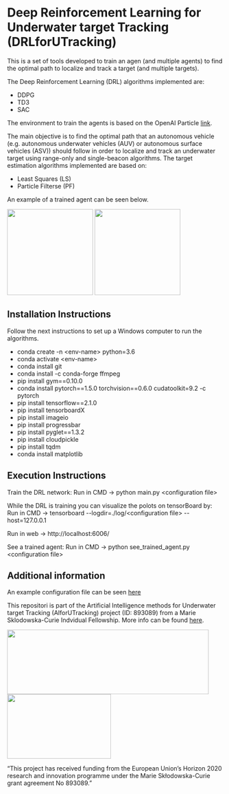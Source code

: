 # Deep Reinforcement Learning for Underwater target Tracking (DRLforUTracking)
This is a set of tools developed to train an agen (and multiple agents) to find the optimal path to localize and track a target (and multiple targets).

The Deep Reinforcement Learning (DRL) algorithms implemented are:

- DDPG
- TD3
- SAC

The environment to train the agents is based on the OpenAI Particle [link](https://github.com/openai/multiagent-particle-envs).

The main objective is to find the optimal path that an autonomous vehicle (e.g. autonomous underwater vehicles (AUV) or autonomous surface vehicles (ASV)) should follow in order to localize and track an underwater target using range-only and single-beacon algorithms. The target estimation algorithms implemented are based on:

- Least Squares (LS)
- Particle Filterse (PF)

An example of a trained agent can be seen below.

<img src="https://github.com/imasmitja/DRL4AUV/blob/main/trained_saca.gif" width="200" height="200"/>
<img src="https://github.com/imasmitja/DRL4AUV/blob/main/trained_sacc.gif" width="200" height="200"/>

## Installation Instructions
Follow the next instructions to set up a Windows computer to run the algorithms.

- conda create -n \<env-name\> python=3.6
- conda activate \<env-name\>
- conda install git
- conda install -c conda-forge ffmpeg
- pip install gym==0.10.0
- conda install pytorch==1.5.0 torchvision==0.6.0 cudatoolkit=9.2 -c pytorch
- pip install tensorflow==2.1.0
- pip install tensorboardX
- pip install imageio
- pip install progressbar
- pip install pyglet==1.3.2
- pip install cloudpickle
- pip install tqdm
- conda install matplotlib


## Execution Instructions
Train the DRL network:
Run in CMD -> python main.py \<configuration file\>


While the DRL is training you can visualize the polots on tensorBoard by:
Run in CMD -> tensorboard --logdir=./log/\<configuration file\> --host=127.0.0.1

Run in web -> http://localhost:6006/


See a trained agent:
Run in CMD -> python see_trained_agent.py \<configuration file\>



## Additional information
An example configuration file can be seen [here](https://github.com/imasmitja/DRL4AUV/blob/main/test_configuration.txt)

This repositori is part of the Artificial Intelligence methods for Underwater target Tracking (AIforUTracking) project (ID: 893089) from a Marie Sklodowska-Curie Indvidual Fellowship. More info can be found [here](https://cordis.europa.eu/project/id/893089).

<img src="https://github.com/imasmitja/DRLforUTracking/blob/main/mscacolor.png" width="470" height="150"/> <img src="https://github.com/imasmitja/DRLforUTracking/blob/main/euflag.png" width="242" height="150"/>

“This project has received funding from the European Union’s Horizon 2020 research and innovation programme under the Marie Skłodowska-Curie grant agreement No 893089.”

